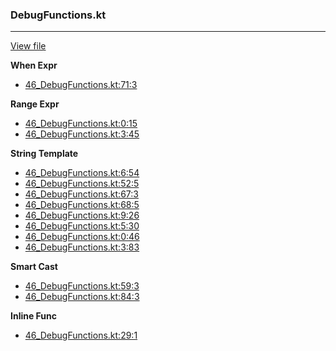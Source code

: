 ### DebugFunctions.kt
---
[View file](files/46_DebugFunctions.kt)

**When Expr**

 - [46_DebugFunctions.kt:71:3](files/46_DebugFunctions.kt#L71)

**Range Expr**

 - [46_DebugFunctions.kt:0:15](files/46_DebugFunctions.kt#L0:)
 - [46_DebugFunctions.kt:3:45](files/46_DebugFunctions.kt#L3:)

**String Template**

 - [46_DebugFunctions.kt:6:54](files/46_DebugFunctions.kt#L6:)
 - [46_DebugFunctions.kt:52:5](files/46_DebugFunctions.kt#L52)
 - [46_DebugFunctions.kt:67:3](files/46_DebugFunctions.kt#L67)
 - [46_DebugFunctions.kt:68:5](files/46_DebugFunctions.kt#L68)
 - [46_DebugFunctions.kt:9:26](files/46_DebugFunctions.kt#L9:)
 - [46_DebugFunctions.kt:5:30](files/46_DebugFunctions.kt#L5:)
 - [46_DebugFunctions.kt:0:46](files/46_DebugFunctions.kt#L0:)
 - [46_DebugFunctions.kt:3:83](files/46_DebugFunctions.kt#L3:)

**Smart Cast**

 - [46_DebugFunctions.kt:59:3](files/46_DebugFunctions.kt#L59)
 - [46_DebugFunctions.kt:84:3](files/46_DebugFunctions.kt#L84)

**Inline Func**

 - [46_DebugFunctions.kt:29:1](files/46_DebugFunctions.kt#L29)
